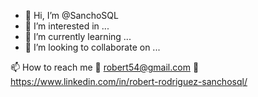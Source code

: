 - 👋 Hi, I’m @SanchoSQL
- 👀 I’m interested in ...
- 🌱 I’m currently learning ...
- 💞️ I’m looking to collaborate on ...
  
📫 How to reach me
📧  robert54@gmail.com
🔗  https://www.linkedin.com/in/robert-rodriguez-sanchosql/ 

<!---
SanchoSQL/SanchoSQL is a ✨ special ✨ repository because its `README.md` (this file) appears on your GitHub profile.
You can click the Preview link to take a look at your changes.
--->
